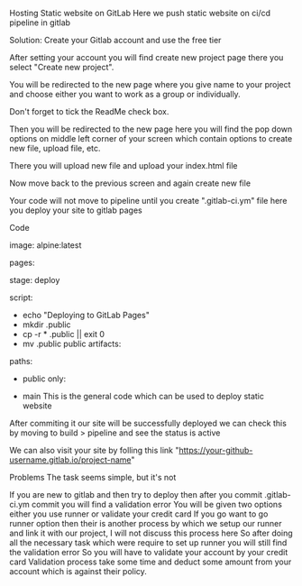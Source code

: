 Hosting Static website on GitLab
Here we push static website on ci/cd pipeline in gitlab

Solution:
Create your Gitlab account and use the free tier

After setting your account you will find create new project page there you select "Create new project".

You will be redirected to the new page where you give name to your project and choose either you want to work as a group or individually.

Don't forget to tick the ReadMe check box.

Then you will be redirected to the new page here you will find the pop down options on middle left corner of your screen which contain options to create new file, upload file, etc.

There you will upload new file and upload your index.html file

Now move back to the previous screen and again create new file

Your code will not move to pipeline until you create ".gitlab-ci.ym" file here you deploy your site to gitlab pages

Code

image: alpine:latest

pages:

stage: deploy

script:

- echo "Deploying to GitLab Pages"
- mkdir .public
- cp -r * .public || exit 0
- mv .public public
artifacts:

paths:
  - public
only:

- main
This is the general code which can be used to deploy static website

After commiting it our site will be successfully deployed we can check this by moving to build > pipeline and see the status is active

We can also visit your site by folling this link "https://your-github-username.gitlab.io/project-name"

Problems
The task seems simple, but it's not

If you are new to gitlab and then try to deploy then after you commit .gitlab-ci.ym commit you will find a validation error
You will be given two options either you use runner or validate your credit card
If you go want to go runner option then their is another process by which we setup our runner and link it with our project, I will not discuss this process here
So after doing all the necessary task which were require to set up runner you will still find the validation error
So you will have to validate your account by your credit card
Validation process take some time and deduct some amount from your account which is against their policy.